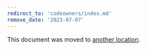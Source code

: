 ```yaml
---
redirect_to: 'codeowners/index.md'
remove_date: '2023-07-07'
---
```


This document was moved to [another location](codeowners/index.md).

<!-- This redirect file can be deleted after <2023-07-07>. -->
<!-- Redirects that point to other docs in the same project expire in three months. -->
<!-- Redirects that point to docs in a different project or site (for example, link is not relative and starts with `https:`) expire in one year. -->
<!-- Before deletion, see: https://docs.gitlab.com/ee/development/documentation/redirects.html -->
